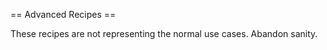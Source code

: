== Advanced Recipes ==

These recipes are not representing the normal use cases. Abandon sanity.

 [wiki:Cookbook/SyncImdbTraktList Sync from an imdb list to a trakt list]::
 [wiki:Cookbook/QueueSubtitles Queue Subtitle Downloads]::
 [wiki:Cookbook/DailyEmail Send a daily email of downloaded files]::
 [wiki:Cookbook/ForceStrictMatching Force Strict Matching]::
 [wiki:Cookbook/AutomaticRarUnpack Unpack rar files automatically]::
 [wiki:Cookbook/Legendastv How to automatically download subtitles from legendas.tv]::
 [wiki:Cookbook/CLISearch Create a manual CLI based Search for a Series]::
 [wiki:Cookbook/MailErrorLog Mail errors in logfile]::
 [wiki:Cookbook/Users/UnNefer Flexget (v1.2.149) + Transmission + File Renaming + Sorting + Cleaning + Email Notifications]::
